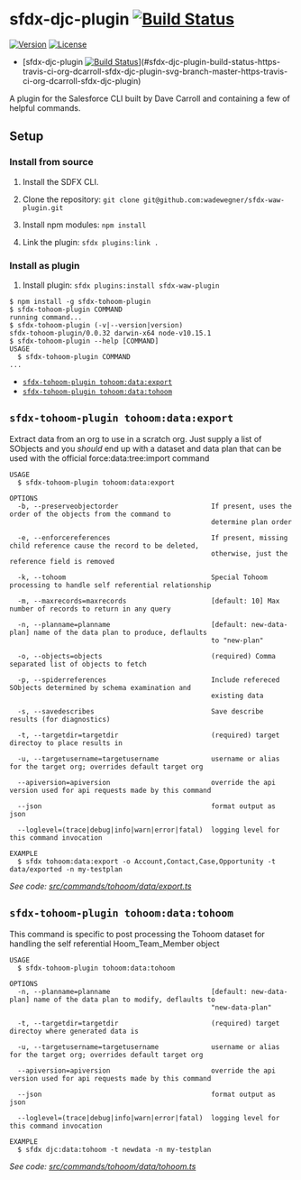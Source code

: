 # sfdx-djc-plugin  [![Build Status](https://travis-ci.org/dcarroll/sfdx-djc-plugin.svg?branch=master)](https://travis-ci.org/dcarroll/sfdx-djc-plugin)

<!-- tocstop -->

[![Version](https://img.shields.io/npm/v/datatree.svg)](https://npmjs.org/package/sfdx-djc-plugin)
[![License](https://img.shields.io/npm/l/datatree.svg)](https://github.com/dcarroll/sfdx-djc-plugin/blob/master/package.json)


<!-- toc -->
* [sfdx-djc-plugin  [![Build Status](https://travis-ci.org/dcarroll/sfdx-djc-plugin.svg?branch=master)](https://travis-ci.org/dcarroll/sfdx-djc-plugin)](#sfdx-djc-plugin-build-status-https-travis-ci-org-dcarroll-sfdx-djc-plugin-svg-branch-master-https-travis-ci-org-dcarroll-sfdx-djc-plugin)
<!-- tocstop -->

<!-- install -->
A plugin for the Salesforce CLI built by Dave Carroll and containing a few of helpful commands.

## Setup

### Install from source

1. Install the SDFX CLI.

2. Clone the repository: `git clone git@github.com:wadewegner/sfdx-waw-plugin.git`

3. Install npm modules: `npm install`

4. Link the plugin: `sfdx plugins:link .`

### Install as plugin

1. Install plugin: `sfdx plugins:install sfdx-waw-plugin`

<!-- usage -->
```sh-session
$ npm install -g sfdx-tohoom-plugin
$ sfdx-tohoom-plugin COMMAND
running command...
$ sfdx-tohoom-plugin (-v|--version|version)
sfdx-tohoom-plugin/0.0.32 darwin-x64 node-v10.15.1
$ sfdx-tohoom-plugin --help [COMMAND]
USAGE
  $ sfdx-tohoom-plugin COMMAND
...
```
<!-- usagestop -->
<!-- commands -->
* [`sfdx-tohoom-plugin tohoom:data:export`](#sfdx-tohoom-plugin-tohoomdataexport)
* [`sfdx-tohoom-plugin tohoom:data:tohoom`](#sfdx-tohoom-plugin-tohoomdatatohoom)

## `sfdx-tohoom-plugin tohoom:data:export`

Extract data from an org to use in a scratch org. Just supply a list of SObjects and you *should* end up with a dataset and data plan that can be used with the official force:data:tree:import command

```
USAGE
  $ sfdx-tohoom-plugin tohoom:data:export

OPTIONS
  -b, --preserveobjectorder                       If present, uses the order of the objects from the command to
                                                  determine plan order

  -e, --enforcereferences                         If present, missing child reference cause the record to be deleted,
                                                  otherwise, just the reference field is removed

  -k, --tohoom                                    Special Tohoom processing to handle self referential relationship

  -m, --maxrecords=maxrecords                     [default: 10] Max number of records to return in any query

  -n, --planname=planname                         [default: new-data-plan] name of the data plan to produce, deflaults
                                                  to "new-plan"

  -o, --objects=objects                           (required) Comma separated list of objects to fetch

  -p, --spiderreferences                          Include refereced SObjects determined by schema examination and
                                                  existing data

  -s, --savedescribes                             Save describe results (for diagnostics)

  -t, --targetdir=targetdir                       (required) target directoy to place results in

  -u, --targetusername=targetusername             username or alias for the target org; overrides default target org

  --apiversion=apiversion                         override the api version used for api requests made by this command

  --json                                          format output as json

  --loglevel=(trace|debug|info|warn|error|fatal)  logging level for this command invocation

EXAMPLE
  $ sfdx tohoom:data:export -o Account,Contact,Case,Opportunity -t data/exported -n my-testplan
```

_See code: [src/commands/tohoom/data/export.ts](https://github.com/dcarroll/datatree/blob/v0.0.32/src/commands/tohoom/data/export.ts)_

## `sfdx-tohoom-plugin tohoom:data:tohoom`

This command is specific to post processing the Tohoom dataset for handling the self referential Hoom_Team_Member object

```
USAGE
  $ sfdx-tohoom-plugin tohoom:data:tohoom

OPTIONS
  -n, --planname=planname                         [default: new-data-plan] name of the data plan to modify, deflaults to
                                                  "new-data-plan"

  -t, --targetdir=targetdir                       (required) target directoy where generated data is

  -u, --targetusername=targetusername             username or alias for the target org; overrides default target org

  --apiversion=apiversion                         override the api version used for api requests made by this command

  --json                                          format output as json

  --loglevel=(trace|debug|info|warn|error|fatal)  logging level for this command invocation

EXAMPLE
  $ sfdx djc:data:tohoom -t newdata -n my-testplan
```

_See code: [src/commands/tohoom/data/tohoom.ts](https://github.com/dcarroll/datatree/blob/v0.0.32/src/commands/tohoom/data/tohoom.ts)_
<!-- commandsstop -->
